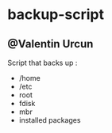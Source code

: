 # backup-script
## @Valentin Urcun
Script that backs up :
  - /home
  - /etc
  - root
  - fdisk
  - mbr
  - installed packages
